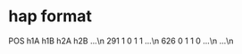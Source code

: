 hap format
==========
POS    h1A  h1B  h2A  h2B  ...\n
291 1   0   1   1   ...\n
626 0   1   1   0   ...\n
...\n

